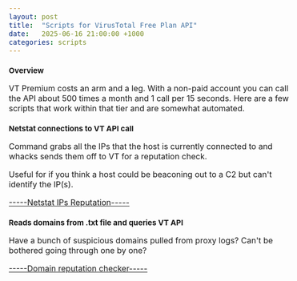 ```yaml
---
layout: post
title:  "Scripts for VirusTotal Free Plan API"
date:   2025-06-16 21:00:00 +1000
categories: scripts
---
```


<style>
  body { font-size: 16px; }
  body {font-family: 'Inter', sans-serif}
  h1 { font-size: 19px !important; }
  h2 { font-size: 17px !important; }
  h3 { font-size: 15px !important; }
</style>

### Overview
VT Premium costs an arm and a leg. With a non-paid account you can call the API about 500 times a month and 1 call per 15 seconds. Here are a few scripts that work within that tier and are somewhat automated.

### Netstat connections to VT API call

Command grabs all the IPs that the host is currently connected to and whacks sends them off to VT for a reputation check.

Useful for if you think a host could be beaconing out to a C2 but can't identify the IP(s).

[-----Netstat IPs Reputation-----](https://github.com/lvl0socanalyst/Scripts/blob/main/netstat_connections_virustotal_checker.py)

### Reads domains from .txt file and queries VT API

Have a bunch of suspicious domains pulled from proxy logs? Can't be bothered going through one by one?

[-----Domain reputation checker-----](https://github.com/lvl0socanalyst/Scripts/blob/main/virustotal_free_api_call.py)